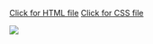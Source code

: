 <a href = "photoblog.html">Click for HTML file</a>
<a href = "styles.css"> Click for CSS file</a>

<img src = "https://drive.google.com/file/d/19dZhIN3-o5L-b_PJnzuw2vzNZvl8duvv/view?usp=sharing">
